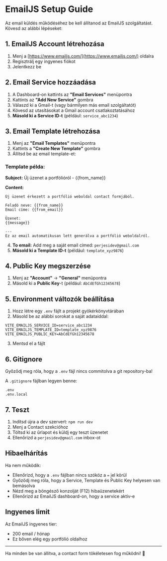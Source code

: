 # EmailJS Setup Guide

Az email küldés működéséhez be kell állítanod az EmailJS szolgáltatást. Kövesd az alábbi lépéseket:

## 1. EmailJS Account létrehozása

1. Menj a [https://www.emailjs.com/](https://www.emailjs.com/) oldalra
2. Regisztrálj egy ingyenes fiókot
3. Jelentkezz be

## 2. Email Service hozzáadása

1. A Dashboard-on kattints az **"Email Services"** menüpontra
2. Kattints az **"Add New Service"** gombra
3. Válaszd ki a Gmail-t (vagy bármilyen más email szolgáltatót)
4. Kövesd az utasításokat a Gmail account csatlakoztatásához
5. **Másold ki a Service ID-t** (például: `service_abc1234`)

## 3. Email Template létrehozása

1. Menj az **"Email Templates"** menüpontra
2. Kattints a **"Create New Template"** gombra
3. Állítsd be az email template-et:

### Template példa:

**Subject:** Új üzenet a portfólióról - {{from_name}}

**Content:**
```
Új üzenet érkezett a portfólió weboldal contact formjából.

Feladó neve: {{from_name}}
Email címe: {{from_email}}

Üzenet:
{{message}}

---
Ez az email automatikusan lett generálva a portfólió weboldalról.
```

4. **To email:** Add meg a saját email címed: `perjesidev@gmail.com`
5. **Másold ki a Template ID-t** (például: `template_xyz9876`)

## 4. Public Key megszerzése

1. Menj az **"Account"** -> **"General"** menüpontra
2. Másold ki a **Public Key**-t (például: `AbCdEfGh12345678`)

## 5. Environment változók beállítása

1. Hozz létre egy `.env` fájlt a projekt gyökérkönyvtárában
2. Másold be az alábbi sorokat a saját adataiddal:

```env
VITE_EMAILJS_SERVICE_ID=service_abc1234
VITE_EMAILJS_TEMPLATE_ID=template_xyz9876
VITE_EMAILJS_PUBLIC_KEY=AbCdEfGh12345678
```

3. Mentsd el a fájlt

## 6. Gitignore

Győződj meg róla, hogy a `.env` fájl nincs commitolva a git repository-ba!

A `.gitignore` fájlban legyen benne:
```
.env
.env.local
```

## 7. Teszt

1. Indítsd újra a dev szervert: `npm run dev`
2. Menj a Contact szekcióhoz
3. Töltsd ki az űrlapot és küldj egy teszt üzenetet
4. Ellenőrizd a `perjesidev@gmail.com` inbox-ot

## Hibaelhárítás

Ha nem működik:
- Ellenőrizd, hogy a `.env` fájlban nincs szóköz a `=` jel körül
- Győződj meg róla, hogy a Service, Template és Public Key helyesen van bemásolva
- Nézd meg a böngésző konzolját (F12) hibaüzenetekért
- Ellenőrizd az EmailJS dashboard-on, hogy a service aktív-e

## Ingyenes limit

Az EmailJS ingyenes tier:
- 200 email / hónap
- Ez bőven elég egy portfólió oldalhoz

---

Ha minden be van állítva, a contact form tökéletesen fog működni! 🚀
